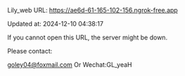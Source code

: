 Lily_web URL: https://ae6d-61-165-102-156.ngrok-free.app

Updated at: 2024-12-10 04:38:17

If you cannot open this URL, the server might be down.

Please contact: 

goley04@foxmail.com Or Wechat:GL_yeaH